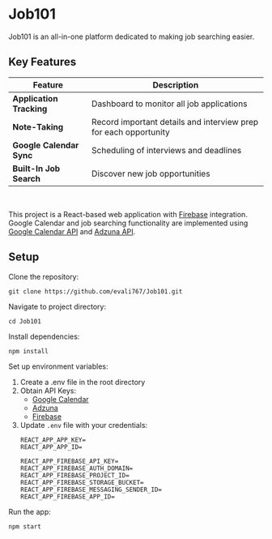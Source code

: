 # Job101

Job101 is an all-in-one platform dedicated to making job searching easier.


## Key Features
| Feature | Description |
|---------|-------------|
| **Application Tracking** | Dashboard to monitor all job applications |
| **Note-Taking** | Record important details and interview prep for each opportunity |
| **Google Calendar Sync** | Scheduling of interviews and deadlines |
| **Built-In Job Search** | Discover new job opportunities |  

<br />  

This project is a React-based web application with [Firebase](https://console.firebase.google.com/?pli=1) integration. Google Calendar and job searching functionality are implemented using [Google Calendar API](https://developers.google.com/workspace/calendar/api/guides/overview) and [Adzuna API](https://developer.adzuna.com/). 


## Setup

Clone the repository:
```
git clone https://github.com/evali767/Job101.git
```
Navigate to project directory:
```
cd Job101
```
Install dependencies:
```
npm install
```
Set up environment variables:
1. Create a .env file in the root directory
2. Obtain API Keys:
    - [Google Calendar](https://developers.google.com/workspace/calendar/api/guides/overview)
    - [Adzuna](https://developer.adzuna.com/)
    - [Firebase](https://console.firebase.google.com/?pli=1)
3. Update ```.env``` file with your credentials:
    ```
    REACT_APP_APP_KEY=
    REACT_APP_APP_ID=

    REACT_APP_FIREBASE_API_KEY=
    REACT_APP_FIREBASE_AUTH_DOMAIN=
    REACT_APP_FIREBASE_PROJECT_ID=
    REACT_APP_FIREBASE_STORAGE_BUCKET=
    REACT_APP_FIREBASE_MESSAGING_SENDER_ID=
    REACT_APP_FIREBASE_APP_ID=
    ```

Run the app:
```
npm start
```


